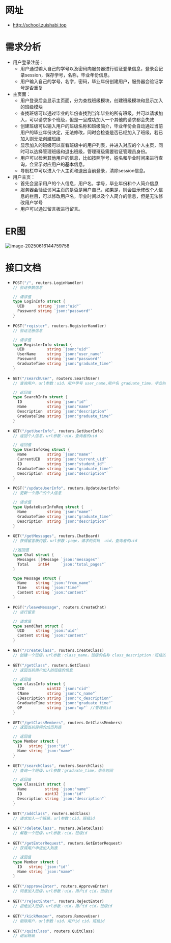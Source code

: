 # 网址

* http://school.zuishabi.top

# 需求分析

* 用户登录注册：
  * 用户通过输入自己的学号以及密码向服务器进行验证登录信息，登录会记录session，保存学号，名称，毕业年份信息。
  * 用户输入自己的学号，名字，密码，毕业年份创建用户，服务器会验证学号是否重复
* 主页面：
  * 用户登录后会显示主页面，分为查找班级模块，创建班级模块和显示加入的班级模块
  * 查找班级可以通过毕业的年份查找到当年毕业的所有班级，并可以请求加入，可以请求多个班级，但是一旦成功加入一个其他的请求都会失效
  * 创建班级可以输入用户的班级名称和班级简介，毕业年份会自动通过当前用户的毕业年份决定，无法修改，同时会检查是否已经加入了班级，若已加入则无法创建班级
  * 显示加入的班级可以查看班级中的用户列表，并进入对应的个人主页，同时可以选择管理班级和退出班级，管理班级需要验证管理员身份。
  * 用户可以检索其他用户的信息，比如按照学号，姓名和毕业时间来进行查询，会显示对应用户的基本信息。
  * 导航栏中可以进入个人主页和退出当前登录，清除session信息。
* 用户主页：
  * 首先会显示用户的个人信息，用户名，学号，毕业年份和个人简介信息
  * 服务器会验证访问主页的是否是用户自己，如果是，则会显示修改个人信息的栏目，可以修改用户名，毕业时间以及个人简介的信息，但是无法修改用户学号
  * 用户可以通过留言板进行留言。

# ER图

![image-20250616144759758](C:\Users\张俏悦\AppData\Roaming\Typora\typora-user-images\image-20250616144759758.png)

# 接口文档

* ```go
  POST("/", routers.LoginHandler)
  // 验证参数信息
  
  // 请求值
  type LoginInfo struct {
  	UID      string `json:"uid"`
  	Password string `json:"password"`
  }
  ```

* ```go
  POST("register", routers.RegisterHandler)
  // 验证注册信息
  
  // 请求值
  type RegisterInfo struct {
  	UID          string `json:"uid"`
  	UserName     string `json:"user_name"`
  	Password     string `json:"password"`
  	GraduateTime string `json:"graduate_time"`
  }
  ```

* ```go
  GET("/searchUser", routers.SearchUser)
  // 查询用户，url参数：uid，用户学号 user_name,用户名 graduate_time，毕业时间
  
  // 返回值
  type SearchInfo struct {
  	ID           string `json:"id"`
  	Name         string `json:"name"`
  	Description  string `json:"description"`
  	GraduateTime string `json:"graduate_time"`
  }
  ```

  
  
* ```go
  GET("/getUserInfo", routers.GetUserInfo)
  // 返回个人信息，url参数：uid，查询者的uid
  
  // 返回值
  type UserInfoReq struct {
  	Name         string `json:"name"`
  	CurrentUID   string `json:"current_uid"`
  	ID           string `json:"student_id"`
  	GraduateTime string `json:"graduate_time"`
  	Description  string `json:"description"`
  }
  ```

* ```go
  POST("/updateUserInfo", routers.UpdateUserInfo)
  // 更新一个用户的个人信息
  
  // 请求值
  type UpdateUserInfoReq struct {
  	Name         string `json:"name"`
  	GraduateTime string `json:"graduate_time"`
  	Description  string `json:"description"`
  }
  ```

* ```go
  GET("/getMessages", routers.ChatBoard)
  // 获得留言板内容，url参数：page，请求的页码  uid，查询者的uid
  
  //返回值
  type Chat struct {
  	Messages []Message `json:"messages"`
  	Total    int64     `json:"total_pages"`
  }
  
  type Message struct {
  	Name    string `json:"from_name"`
  	Time    string `json:"time"`
  	Content string `json:"content"`
  }
  ```

* ```go
  POST("/leaveMessage", routers.CreateChat)
  // 进行留言
  
  // 请求值
  type sendChat struct {
  	UID     string `json:"uid"`
  	Content string `json:"content"`
  }
  ```

* ```go
  GET("/createClass", routers.CreateClass)
  // 创建一个班级，url参数：class_name，班级的名称 class_description：班级的描述
  ```

* ```go
  GET("/getClass", routers.GetClass)
  // 返回当前用户加入的班级的信息
  
  // 返回值
  type classInfo struct {
  	CID          uint32 `json:"cid"`
  	CName        string `json:"c_name"`
  	CDescription string `json:"c_description"`
  	GraduateTime string `json:"graduate_time"`
  	OP           string `json:"op"` //管理员id
  }
  ```

* ```go
  GET("/getClassMembers", routers.GetClassMembers)
  // 返回当前房间的成员列表
  
  // 返回值
  type Member struct {
  	ID   string `json:"id"`
  	Name string `json:"name"`
  }
  ```

* ```go
  GET("/searchClass", routers.SearchClass)
  // 查询一个班级，url参数：graduate_time，毕业时间
  
  // 返回值
  type ClassList struct {
  	Name        string `json:"name"`
  	ID          uint32 `json:"id"`
  	Description string `json:"description"`
  }
  ```

* ```go
  GET("/addClass", routers.AddClass)
  // 请求加入一个班级，url参数：cid，班级id
  ```

* ```go
  GET("/deleteClass", routers.DeleteClass)
  // 解散一个班级，url参数：cid，班级id
  ```

* ```go
  GET("/getEnterRequest", routers.GetEnterRequest)
  // 获得用户申请加入列表
  
  // 返回值
  type Member struct {
  	ID   string `json:"id"`
  	Name string `json:"name"`
  }
  ```

* ```go
  GET("/approveEnter", routers.ApproveEnter)
  // 同意加入班级，url参数：uid，用户id cid，班级id
  
  ```

* ```go
  GET("/rejectEnter", routers.RejectEnter)
  // 拒绝加入班级，url参数：uid，用户id cid，班级id
  ```

* ```go
  GET("/kickMember", routers.RemoveUser)
  // 剔除用户，url参数：uid，用户id cid，班级id
  ```

* ```go
  GET("/quitClass", routers.QuitClass)
  // 退出班级
  ```

  

